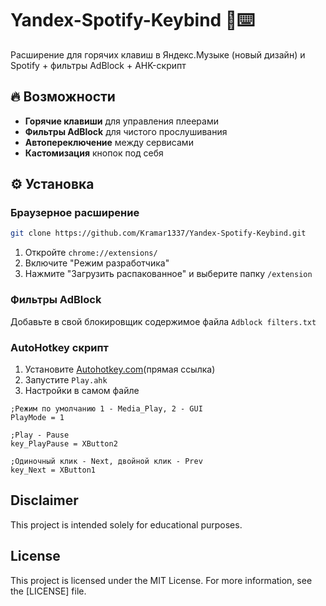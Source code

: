 # Yandex-Spotify-Keybind 🎵⌨️

Расширение для горячих клавиш в Яндекс.Музыке (новый дизайн) и Spotify + фильтры AdBlock + AHK-скрипт

## 🔥 Возможности
- **Горячие клавиши** для управления плеерами
- **Фильтры AdBlock** для чистого прослушивания
- **Автопереключение** между сервисами
- **Кастомизация** кнопок под себя

## ⚙️ Установка

### Браузерное расширение
```bash
git clone https://github.com/Kramar1337/Yandex-Spotify-Keybind.git
```
1. Откройте `chrome://extensions/`
2. Включите "Режим разработчика"
3. Нажмите "Загрузить распакованное" и выберите папку `/extension`

### Фильтры AdBlock
Добавьте в свой блокировщик содержимое файла `Adblock filters.txt`

### AutoHotkey скрипт
1. Установите [Autohotkey.com](https://www.autohotkey.com/download/ahk-install.exe)(прямая ссылка)
2. Запустите `Play.ahk`
3. Настройки в самом файле

```
;Режим по умолчанию 1 - Media_Play, 2 - GUI
PlayMode = 1

;Play - Pause
key_PlayPause = XButton2

;Одиночный клик - Next, двойной клик - Prev
key_Next = XButton1
```

## Disclaimer 
This project is intended solely for educational purposes. 

## License

This project is licensed under the MIT License. For more information, see the [LICENSE] file.
